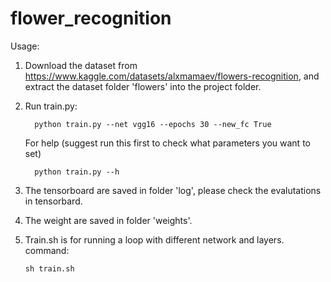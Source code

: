 # flower_recognition

Usage: 
1.  Download the dataset from https://www.kaggle.com/datasets/alxmamaev/flowers-recognition, and extract the dataset folder 'flowers' into the project folder. 

2.  Run train.py:
    ```
      python train.py --net vgg16 --epochs 30 --new_fc True 
    ```
    For help (suggest run this first to check what parameters you want to set) 
    ```
      python train.py --h 
    ```
3.  The tensorboard are saved in folder 'log', please check the evalutations in tensorbard.

4.  The weight are saved in folder 'weights'. 

5.  Train.sh is for running a loop with different network and layers. 
    command:  
    ```
    sh train.sh
    ```
